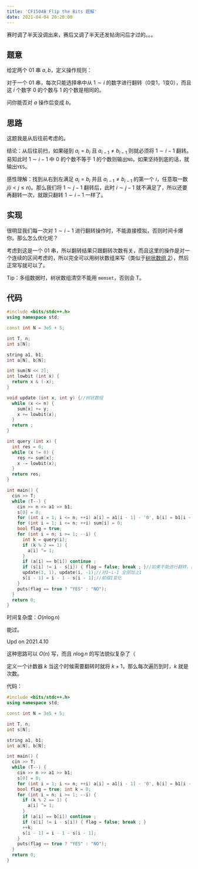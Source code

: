 ```yaml
---
title: 'CF1504B Flip the Bits 题解'
date: 2021-04-04 20:20:00
---
```


赛时调了半天没调出来，赛后又调了半天还发帖询问后才过的。。。

## 题意

给定两个 $01$ 串 $a,b$，定义操作规则：

对于一个 $01$ 串，每次只能选择串中从 $1\sim i$ 的数字进行翻转（$0$变$1$，$1$变$0$），而且这 $i$ 个数字 $0$ 的个数与 $1$ 的个数是相同的。

问你能否对 $a$ 操作后变成 $b$。

## 思路

这题我是从后往前考虑的。

结论：从后往前扫，如果碰到 $a_i=b_i$ 且 $a_{i-1} \neq b_{i-1}$ 则就必须将 $1\sim i-1$ 翻转。易知此时 $1\sim i-1$ 中 $0$ 的个数不等于 $1$ 的个数则输出$\texttt{NO}$。如果坚持到底的话，就输出$\texttt{YES}$。

感性理解：找到从右到左满足 $a_i=b_i$ 并且 $a_{i-1} \neq b_{i-1}$ 的第一个 $i$，任意取一数 $j(i<j\leq n)$。那么我们将 $1\sim j-1$ 翻转后，此时 $i\sim j-1$ 就不满足了，所以还要再翻转一次，就跟只翻转 $1\sim i - 1$ 一样了。

## 实现

很明显我们每一次对 $1\sim i-1$ 进行翻转操作时，不能直接模拟，否则时间卡爆你。那么怎么优化呢？

考虑到这是一个 $01$ 串，所以翻转结果只跟翻转次数有关，而且这里的操作是对一个连续的区间考虑的，所以完全可以用树状数组来写（类似于[树状数组 2](https://www.luogu.com.cn/problem/P3368)），然后正常写就可以了。

Tip：多组数据时，树状数组清空不能用 ```memset```，否则会 T。

## 代码

```cpp
#include <bits/stdc++.h>
using namespace std;

const int N = 3e5 + 5;

int T, n;
int s[N];

string a1, b1;
int a[N], b[N];

int sum[N << 2];
int lowbit (int x) {
  return x & (-x);
}

void update (int x, int y) {//树状数组
  while (x <= n) {
    sum[x] += y;
    x += lowbit(x);
  }
  return ;
}

int query (int x) {
  int res = 0;
  while (x != 0) {
    res += sum[x];
    x -= lowbit(x);
  }
  return res;
}

int main() {
  cin >> T;
  while (T--) {
    cin >> n >> a1 >> b1;
    s[0] = 0;
    for (int i = 1; i <= n; ++i) a[i] = a1[i - 1] - '0', b[i] = b1[i - 1] - '0', s[i] = s[i - 1] + a[i];//求前缀1的个数
    for (int i = 1; i <= n; ++i) sum[i] = 0;
    bool flag = true;
    for (int i = n; i >= 1; --i) {
      int k = query(i);
      if (k % 2 == 1) {
        a[i] ^= 1;
      }
      if (a[i] == b[i]) continue ;
      if (s[i] != i - s[i]) { flag = false; break ; }//如果不能进行翻转，就退出
      update(1, 1), update(i, -1);//对1~i-1 全部加上1
      s[i - 1] = i - 1 - s[i - 1];//前缀1变化
    }
    puts(flag == true ? "YES" : "NO");
  }
  return 0;
}
```

时间复杂度：$O(n\log n)$

能过。

$\text{Upd on 2021.4.10}$

这种思路可以 $O(n)$ 写，而且 $n\log n$ 的写法貌似复杂了（

定义一个计数器 $k$ 当这个时候需要翻转时就将 $k+1$，那么每次遍历到时，$k$ 就是次数。

代码：

```cpp
#include <bits/stdc++.h>
using namespace std;

const int N = 3e5 + 5;

int T, n;
int s[N];

string a1, b1;
int a[N], b[N];

int main() {
  cin >> T;
  while (T--) {
    cin >> n >> a1 >> b1;
    s[0] = 0;
    for (int i = 1; i <= n; ++i) a[i] = a1[i - 1] - '0', b[i] = b1[i - 1] - '0', s[i] = s[i - 1] + a[i];
    bool flag = true; int k = 0;
    for (int i = n; i >= 1; --i) {
      if (k % 2 == 1) {
        a[i] ^= 1;
      }
      if (a[i] == b[i]) continue ;
      if (s[i] != i - s[i]) { flag = false; break ; }
      ++k;
      s[i - 1] = i - 1 - s[i - 1];
    }
    puts(flag == true ? "YES" : "NO");
  }
  return 0;
}
```